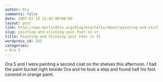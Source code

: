 ```yaml
---
author: Ora
comments: false
date: 2007-02-10 21:42:00+00:00
layout: post
link: http://www.martindale.org/blog/ora/talks/about/painting-and-sticking-your-foot-in-it
slug: painting-and-sticking-your-foot-in-it
title: Painting and Sticking your Foot in It
wordpress_id: 263
categories:
- Ora 5
---
```


Ora 5 and I were painting a second coat on the shelves this afternoon. I had the paint bucket right beside Ora and he took a step and found half his foot covered in orange paint.
